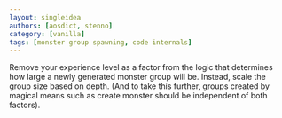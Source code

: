```yaml
---
layout: singleidea
authors: [aosdict, stenno]
category: [vanilla]
tags: [monster group spawning, code internals]
---
```

Remove your experience level as a factor from the logic that determines how large a newly generated monster group will be. Instead, scale the group size based on depth. (And to take this further, groups created by magical means such as create monster should be independent of both factors).
